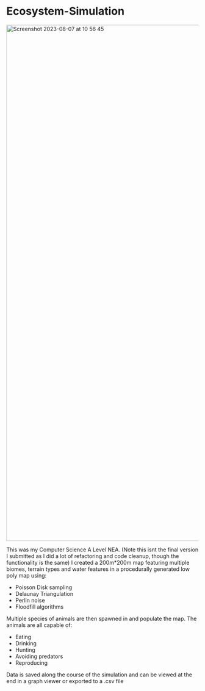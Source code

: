 # Ecosystem-Simulation


<img width="1354" alt="Screenshot 2023-08-07 at 10 56 45" src="https://github.com/edf1101/Ecosystem-Simulation/assets/96292907/6e01da93-6182-4e81-a4e0-698d3af58b16">


This was my Computer Science A Level NEA.
(Note this isnt the final version I submitted as I did a lot of refactoring and code cleanup, though the functionality is the same)
I created a 200m*200m map featuring multiple biomes, terrain types and water features in a procedurally generated low poly map using:
- Poisson Disk sampling
- Delaunay Triangulation
- Perlin noise
- Floodfill algorithms

Multiple species of animals are then spawned in and populate the map. The animals are all capable of:
- Eating
- Drinking
- Hunting
- Avoiding predators
- Reproducing

Data is saved along the course of the simulation and can be viewed at the end in a graph viewer or exported to a .csv file
